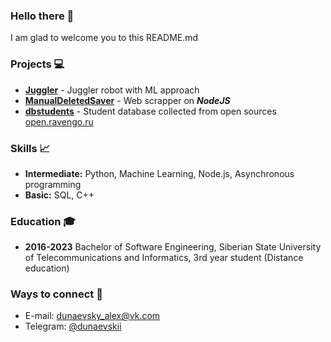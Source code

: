 ### Hello there 👋
I am glad to welcome you to this README.md
### Projects 💻
- **[Juggler](https://github.com/GlidingRaven/Juggler)** - Juggler robot with ML approach
- **[ManualDeletedSaver](https://github.com/GlidingRaven/ManualDeletedSaver)** - Web scrapper on ***NodeJS***
- **[dbstudents](https://github.com/GlidingRaven/dbstudents)** - Student database collected from open sources [open.ravengo.ru](https://open.ravengo.ru/)
### Skills 📈
- **Intermediate:** Python, Machine Learning, Node.js, Asynchronous programming
- **Basic:** SQL, C++
### Education 🎓
- **2016-2023** Bachelor of Software Engineering, Siberian State University of Telecommunications and Informatics, 3rd year student (Distance education)
### Ways to connect 🤙
- E-mail: [dunaevsky_alex@vk.com](mailto:dunaevsky_alex@vk.com)
- Telegram: [@dunaevskii](https://t.me/dunaevskii)
